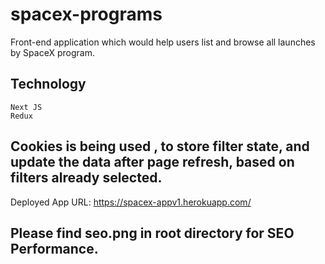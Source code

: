 # spacex-programs
Front-end application which would help users list and browse all launches by SpaceX program.

## Technology
    Next JS
    Redux

## Cookies is being used , to store filter state, and update the data after page refresh, based on filters already selected.

Deployed App URL: https://spacex-appv1.herokuapp.com/

## Please find seo.png in root directory for SEO Performance.